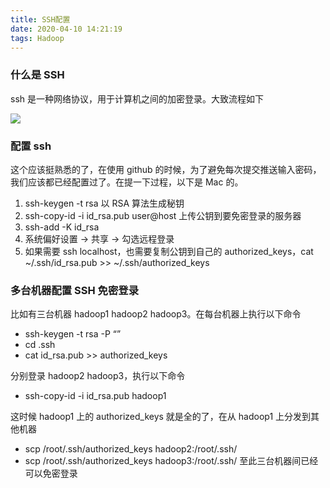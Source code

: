 ```yaml
---
title: SSH配置
date: 2020-04-10 14:21:19
tags: Hadoop
---
```

### 什么是 SSH
ssh 是一种网络协议，用于计算机之间的加密登录。大致流程如下
<!--more-->
![](https://tva1.sinaimg.cn/large/007S8ZIlly1gefb36prmvj30ll0dm3z7.jpg)
### 配置 ssh

这个应该挺熟悉的了，在使用 github 的时候，为了避免每次提交推送输入密码，我们应该都已经配置过了。在提一下过程，以下是 Mac 的。

1. ssh-keygen -t rsa 以 RSA 算法生成秘钥
2. ssh-copy-id -i id_rsa.pub user@host 上传公钥到要免密登录的服务器
3. ssh-add -K id_rsa
4. 系统偏好设置 -> 共享 -> 勾选远程登录
5. 如果需要 ssh localhost，也需要复制公钥到自己的 authorized_keys，cat ~/.ssh/id_rsa.pub >> ~/.ssh/authorized_keys

### 多台机器配置 SSH 免密登录
比如有三台机器 hadoop1 hadoop2 hadoop3。在每台机器上执行以下命令

 - ssh-keygen -t rsa -P “”
 - cd .ssh
 - cat id_rsa.pub >> authorized_keys

分别登录 hadoop2 hadoop3，执行以下命令
 - ssh-copy-id -i id_rsa.pub hadoop1
 
这时候 hadoop1 上的 authorized_keys 就是全的了，在从 hadoop1 上分发到其他机器
 - scp /root/.ssh/authorized_keys hadoop2:/root/.ssh/
 - scp /root/.ssh/authorized_keys hadoop3:/root/.ssh/
至此三台机器间已经可以免密登录
